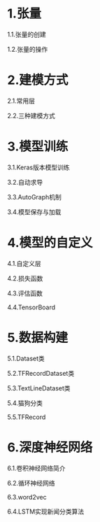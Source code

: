 # 1.张量

1.1.张量的创建

1.2.张量的操作

# 2.建模方式

2.1.常用层

2.2.三种建模方式

# 3.模型训练

3.1.Keras版本模型训练

3.2.自动求导

3.3.AutoGraph机制

3.4.模型保存与加载

# 4.模型的自定义

4.1.自定义层

4.2.损失函数

4.3.评估函数

4.4.TensorBoard

# 5.数据构建

5.1.Dataset类

5.2.TFRecordDataset类

5.3.TextLineDataset类

5.4.猫狗分类

5.5.TFRecord

# 6.深度神经网络

6.1.卷积神经网络简介

6.2.循环神经网络

6.3.word2vec

6.4.LSTM实现新闻分类算法
